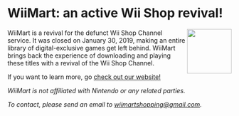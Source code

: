 # WiiMart: an active Wii Shop revival!

<img src="https://wiimart.github.io/media/branding-bag-no-bg.png" width="100" height="100" align="right" />

WiiMart is a revival for the defunct Wii Shop Channel service. It was closed on January 30, 2019, making an entire library of digital-exclusive games get left behind. WiiMart brings back the experience of downloading and playing these titles with a revival of the Wii Shop Channel.

If you want to learn more, go [check out our website!](https://wiimart.org)

*WiiMart is not affiliated with Nintendo or any related parties.*

*To contact, please send an email to wiimartshopping@gmail.com.*
